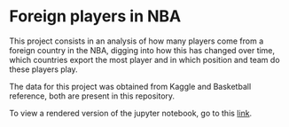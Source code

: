 # Foreign players in NBA

This project consists in an analysis of how many players come from a foreign country in the NBA, digging into how this has changed over time, which countries export the most player and in which position and team do these players play.

The data for this project was obtained from Kaggle and Basketball reference, both are present in this repository. 

To view a rendered version of the jupyter notebook, go to this [link](https://leopalavicini.github.io/foreign_nba/).
